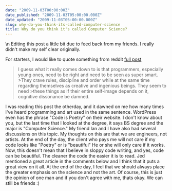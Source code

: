 ```yaml
---
date: "2009-11-03T00:00:00Z"
date_published: "2009-11-03T05:00:00.000Z"
date_updated: "2009-11-03T05:00:00.000Z"
slug: why-do-you-think-its-called-computer-science
title: Why do you think it's called Computer Science?
---
```


\n    Editing this post a little bit due to feed back from my friends.  I really didn't make my self clear originally.

For starters, I would like to quote something from reddit [full post](http://www.reddit.com/r/programming/comments/9vglo/dae_find_programmers_difficult_to_work_with/)

> I guess what it really comes down to is that programmers, especially young ones, need to be right and need to be seen as super smart. >They crave rules, discipline and order while at the same time regarding themselves as creative and ingenious beings. They seem to need >these things as if their entire self-image depends on it, cognitive dissonance be damned.

I was reading this post the otherday,  and it dawned on me how many times I've heard programming and art used in the same sentence.  WordPress even has the phrase "Code is Poetry" on their website.  I don't know about you, but the last time that I looked at the degree, it says BS degree and the major is "Computer Science."  My friend Ian and I have also had several discussions on this topic.  My thoughts on this are that we are engineers, not artists.  At the end of the day, the client who pays me will not care if my code looks like "Poetry" or is "beautiful"  He or she will only care if it works.  Now, this doesn't mean that I believe in sloppy code writing, and yes, code can be beautiful.  The cleaner the code the easier it is to read.  Jed mentioned a great article in the comments below and I think that it puts a great view on it all.  At the end of the day, I feel that we should always place the greater emphasis on the science and not the art.  Of course, this is just the opinion of one man and if you don't agree with me, thats okay.  We can still be friends :)
